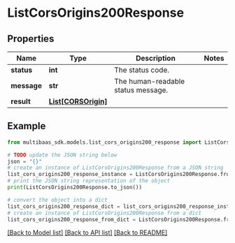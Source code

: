# ListCorsOrigins200Response


## Properties

Name | Type | Description | Notes
------------ | ------------- | ------------- | -------------
**status** | **int** | The status code. | 
**message** | **str** | The human-readable status message. | 
**result** | [**List[CORSOrigin]**](CORSOrigin.md) |  | 

## Example

```python
from multibaas_sdk.models.list_cors_origins200_response import ListCorsOrigins200Response

# TODO update the JSON string below
json = "{}"
# create an instance of ListCorsOrigins200Response from a JSON string
list_cors_origins200_response_instance = ListCorsOrigins200Response.from_json(json)
# print the JSON string representation of the object
print(ListCorsOrigins200Response.to_json())

# convert the object into a dict
list_cors_origins200_response_dict = list_cors_origins200_response_instance.to_dict()
# create an instance of ListCorsOrigins200Response from a dict
list_cors_origins200_response_from_dict = ListCorsOrigins200Response.from_dict(list_cors_origins200_response_dict)
```
[[Back to Model list]](../README.md#documentation-for-models) [[Back to API list]](../README.md#documentation-for-api-endpoints) [[Back to README]](../README.md)


